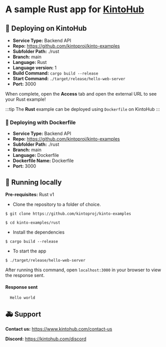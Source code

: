 # A sample Rust app for [KintoHub](https://kintohub.com)

## :rocket: Deploying on KintoHub

- **Service Type:** Backend API
- **Repo:** https://github.com/kintoproj/kinto-examples
- **Subfolder Path:** ./rust
- **Branch:** main
- **Language:** Rust
- **Language version:** 1
- **Build Command:** `cargo build --release`
- **Start Command:** `./target/release/hello-web-server`
- **Port:** 3000

When complete, open the **Access** tab and open the external URL to see your Rust example!

:::tip
The **Rust** example can be deployed using `Dockerfile` on KintoHub
:::

### :dolphin: Deploying with Dockerfile

- **Service Type:** Backend API
- **Repo:** https://github.com/kintoproj/kinto-examples
- **Subfolder Path:** ./rust
- **Branch:** main
- **Language:** Dockerfile
- **Dockerfile Name:** Dockerfile
- **Port:** 3000

## :hammer: Running locally

**Pre-requisites:** Rust v1

- Clone the repository to a folder of choice.

```
$ git clone https://github.com/kintoproj/kinto-examples

$ cd kinto-examples/rust
```

- Install the dependencies

```
$ cargo build --release
```

- To start the app

```
$ ./target/release/hello-web-server
```

After running this command, open `localhost:3000` in your browser to view the response sent.

#### Response sent
```
  Hello world
``` 

## :ambulance: Support

**Contact us:** https://www.kintohub.com/contact-us

**Discord:** https://kintohub.com/discord